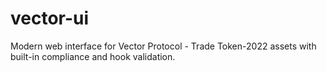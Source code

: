 # vector-ui
Modern web interface for Vector Protocol - Trade Token-2022 assets with built-in compliance and hook validation.
